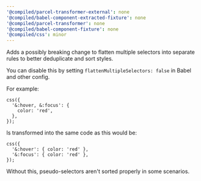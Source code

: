 ```yaml
---
'@compiled/parcel-transformer-external': none
'@compiled/babel-component-extracted-fixture': none
'@compiled/parcel-transformer': none
'@compiled/babel-component-fixture': none
'@compiled/css': minor
---
```


Adds a possibly breaking change to flatten multiple selectors into separate rules to better deduplicate and sort styles.

You can disable this by setting `flattenMultipleSelectors: false` in Babel and other config.

For example:

```tsx
css({
  '&:hover, &:focus': {
    color: 'red',
  },
});
```

Is transformed into the same code as this would be:

```tsx
css({
  '&:hover': { color: 'red' },
  '&:focus': { color: 'red' },
});
```

Without this, pseudo-selectors aren't sorted properly in some scenarios.
